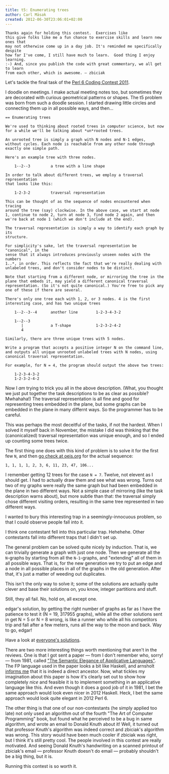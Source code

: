 ```yaml
---
title: t5: Enumerating trees
author: Carl Mäsak
created: 2012-06-30T23:06:01+02:00
---
```

<div class="quote"><code>Thanks again for holding this contest.  Exercises like
this give folks like me a fun chance to exercise skills and learn new ones that
may not otherwise come up in a day job. It's reminded me specifically despite
how far I've come, I still have much to learn.  Good thing I enjoy learning.
:-) And, since you publish the code with great commentary, we all get to learn
from each other, which is awesome. &mdash; zbiciak</code></div>

Let's tackle the final task of the [Perl 6 Coding Contest
2011](http://strangelyconsistent.org/blog/the-2011-perl-6-coding-contest).

I doodle on meetings. I make actual meeting notes too, but sometimes they are
decorated with curious geometrical patterns or shapes. The t5 problem
was born from such a doodle session. I started drawing little circles and
connecting them up in all possible ways, and then...

    == Enumerating trees

    We're used to thinking about rooted trees in computer science, but now
    for a while we'll be talking about *un*rooted trees.

    An unrooted tree is simply a graph with N nodes and N-1 edges,
    without cycles. Each node is reachable from any other node through
    exactly one simple path.

    Here's an example tree with three nodes.

        1--2--3         a tree with a line shape

    In order to talk about different trees, we employ a traversal representation
    that looks like this:

        1-2-3-2         traversal representation

    This can be thought of as the sequence of nodes encountered when tracing
    around the tree (say) clockwise. In the above case, we start at node
    1, continue to node 2, turn at node 3, find node 2 again, and then
    we're back at node 1 (which we don't include at the end).

    The traversal representation is simply a way to identify each graph by its
    structure.

    For simplicity's sake, let the traversal representation be "canonical", in the
    sense that it always introduces previously unseen nodes with the numbers
    1..*, in order. This reflects the fact that we're really dealing with
    unlabeled trees, and don't consider nodes to be distinct.

    Note that starting from a different node, or mirroring the tree in the
    plane that embeds it, may yield a different canonical traversal
    representation. (So it's not quite canonical.) You're free to pick any
    one of these if there are several.

    There's only one tree each with 1, 2, or 3 nodes. 4 is the first
    interesting case, and has two unique trees

        1--2--3--4      another line        1-2-3-4-3-2
        
        1--2--3
           |            a T-shape           1-2-3-2-4-2
           4

    Similarly, there are three unique trees with 5 nodes.

    Write a program that accepts a positive integer N on the command line,
    and outputs all unique unrooted unlabeled trees with N nodes, using
    canonical traversal representation.

    For example, for N = 4, the program should output the above two trees:

        1-2-3-4-3-2
        1-2-3-2-4-2

Now I *am* trying to trick you all in the above description. (What, you thought
we just put together the task descriptions to be as clear as possible?
Mwhahaha!) The traversal representation is all fine and good for representing
trees embedded in the plane, but some graphs can be embedded in the plane in
many differnt ways. So the programmer has to be careful.

This was perhaps the most deceitful of the tasks, if not the hardest. When I
solved it myself back in November, the mistake I did was thinking that the
(canonicalized) traversal representation was unique enough, and so I ended up
counting some trees twice.

The first thing one does with this kind of problem is to solve it for the first
few `N`, and then [go check at oeis.org](https://oeis.org/A000055) for the
actual sequence:

    1, 1, 1, 1, 2, 3, 6, 11, 23, 47, 106...

I remember getting 12 trees for the case `N = 7`. Twelve, not elevent as I
should get. I had to actually draw them and see what was wrong. Turns out two
of my graphs were really the same graph but had been embedded in the plane in
two different ways.  Not a simple case of mirroring (like the task description
warns about), but more subtle than that: the traversal simply chose different
visiting orders, resulting in the same tree represented in two different ways.

I wanted to bury this interesting trap in a seemingly-innocuous problem, so
that I could observe people fall into it.

I think one contestant fell into this particular trap. Hehehehe. Other
contestants fall into different traps that I didn't set up.

The general problem can be solved quite nicely by induction. That is, we can
trivially generate a graph with just one node. Then we generate all the
`N`-graphs by starting from all the `N-1`-graphs, and "extending" all of them
in all possible ways. That is, for the new generation we try to put an edge and
a node in all possible places in all of the graphs in the old generation. After
that, it's just a matter of weeding out duplicates.

This isn't the only way to solve it; some of the solutions are actually quite
clever and base their solutions on, you know, integer partitions and stuff.

Still, they all fail. No, hold on, all except one.

edgar's solution, by getting the right number of graphs as far as I have the
patience to test it (N = 19, 317955 graphs), while all the other solutions sent
in get N = 5 or N = 8 wrong, is like a runner who while all his competitors
trip and fall after a few meters, runs all the way to the moon and back. Way to
go, edgar!

Have a look at [everyone's solutions](http://strangelyconsistent.org/p6cc2011/).

There are two more interesting things worth mentioning that aren't in the
reviews. One is that I got sent a paper &mdash; from I don't remember who,
sorry! &mdash; from 1981, called ["The Semantic Elegance of Applicative
Languages"](http://www.cs.wright.edu/~tkprasad/courses/cs776/paraffins-turner.pdf).
The FP language used in the paper looks a bit like Haskell, and arnsholt
[informs me](http://irclog.perlgeek.de/perl6/2012-06-25#i_5757115) that it is
indeed a direct ancestor. Now, what tickles my imagination about this paper is
how it's clearly set out to show how completely *nice* and feasible it is to
implement something in an applicative language like this. And even though it
does a good job of it in 1981, I bet the same approach would look even nicer in
2012 Haskell. Heck, I bet the same approach would look quite elegant in 2012
Perl 6.

The other thing is that one of our non-contestants (he simply applied too late)
not only used an algorithm out of the fourth "The Art of Computer Programming"
book, but found what he perceived to be a bug in same algorithm, and wrote an
email to Donald Knuth about it! Well, it turned out that professor Knuth's
algorithm was indeed correct and zbiciak's algorithm was wrong. This story
would have been much cooler if zbiciak was right, but I think it's still pretty
cool. The people involved in this contest are really motivated. And seeing
Donald Knuth's handwriting on a scanned printout of zbiciak's email &mdash;
professor Knuth doesn't do email &mdash; probably shouldn't be a big thing, but
it is.

Running this contest is so worth it.
